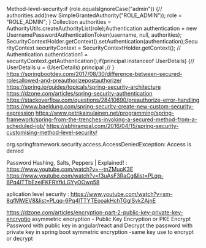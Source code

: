 Method-level-security:if (role.equalsIgnoreCase("admin")) {//					            	authorities.add(new SimpleGrantedAuthority("ROLE_ADMIN"));	role = "ROLE_ADMIN";	}
Collection<GrantedAuthority> authorities = AuthorityUtils.createAuthorityList(role);Authentication authentication = new UsernamePasswordAuthenticationToken(username, null,	authorities);					SecurityContextHolder.getContext().setAuthentication(authentication);SecurityContext securityContext = SecurityContextHolder.getContext();
// Authentication authentication1 = securityContext.getAuthentication();if(principal instanceof UserDetails) {//						        	UserDetails u = (UserDetails) principal ;// }
https://springbootdev.com/2017/08/30/difference-between-secured-rolesallowed-and-preauthorizepostauthorize/
https://spring.io/guides/topicals/spring-security-architecture
https://dzone.com/articles/spring-security-authentication
https://stackoverflow.com/questions/28410690/preauthorize-error-handling
https://www.baeldung.com/spring-security-create-new-custom-security-expression
https://www.petrikainulainen.net/programming/spring-framework/spring-from-the-trenches-invoking-a-secured-method-from-a-scheduled-job/
https://abhirampal.com/2016/04/15/spring-security-customising-method-level-security/

org.springframework.security.access.AccessDeniedException: Access is denied

Password Hashing, Salts, Peppers | Explained! : https://www.youtube.com/watch?v=--tnZMuoK3E   https://www.youtube.com/watch?v=f3uAsF3RaCg&list=PLqq-6Pq4lTTbEzejFKFRYfkLGYyOOwq58

aplication level security : https://www.youtube.com/watch?v=sm-8qfMWEV8&list=PLqq-6Pq4lTTYTEooakHchTGglSvkZAjnE

https://dzone.com/articles/encryption-part-2-public-key-private-key-encryptio
asymmetric encryption - Public Key Encryption or PKE 
Encrypt Password with public key in angular/react and Decrypt the password with private key in spring boot
symmetric encryption -same key use to encrypt or decrypt

